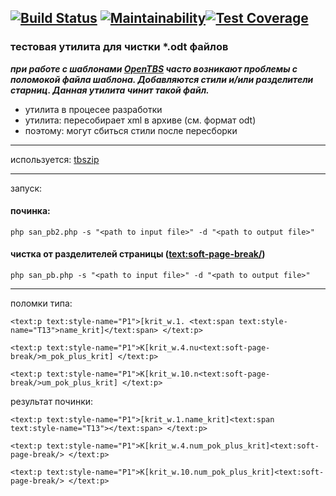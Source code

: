 [![Build Status](https://travis-ci.org/BlackChaose/odt_utills.svg?branch=master)](https://travis-ci.org/BlackChaose/odt_utills) [![Maintainability](https://api.codeclimate.com/v1/badges/73655cfbb82b71146b14/maintainability)](https://codeclimate.com/github/BlackChaose/odt_utills/maintainability)[![Test Coverage](https://api.codeclimate.com/v1/badges/73655cfbb82b71146b14/test_coverage)](https://codeclimate.com/github/BlackChaose/odt_utills/test_coverage)
---
### тестовая утилита для чистки *.odt файлов ###
***при работе с шаблонами [OpenTBS](https://github.com/Skrol29/opentbs) часто возникают проблемы с поломокой файла шаблона. Добавляются стили и/или разделители старниц. Данная утилита чинит такой файл.***

* утилита в процесее разработки
* утилита: пересобирает xml в архиве (см. формат odt) 
* поэтому: могут сбиться стили после пересборки

---

используется: [tbszip](https://github.com/Skrol29/tbszip)

---
запуск: 

#### починка:

`php san_pb2.php -s "<path to input file>" -d "<path to output file>"`

#### чистка от разделителей страницы (<text:soft-page-break/>)

`php san_pb.php -s "<path to input file>" -d "<path to output file>"`

---

поломки типа:

`<text:p text:style-name="P1">[krit_w.1.
        <text:span text:style-name="T13">name_krit]</text:span>
</text:p>`

`<text:p text:style-name="P1">К[krit_w.4.nu<text:soft-page-break/>m_pok_plus_krit]
</text:p>`

 `<text:p text:style-name="P1">К[krit_w.10.n<text:soft-page-break/>um_pok_plus_krit]
 </text:p>`
 
 результат починки:

`<text:p text:style-name="P1">[krit_w.1.name_krit]<text:span text:style-name="T13"></text:span>
</text:p>`

`<text:p text:style-name="P1">К[krit_w.4.num_pok_plus_krit]<text:soft-page-break/>
</text:p>`

 `<text:p text:style-name="P1">К[krit_w.10.num_pok_plus_krit]<text:soft-page-break/>
 </text:p>`

